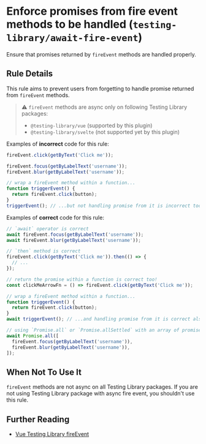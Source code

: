 # Enforce promises from fire event methods to be handled (`testing-library/await-fire-event`)

Ensure that promises returned by `fireEvent` methods are handled
properly.

## Rule Details

This rule aims to prevent users from forgetting to handle promise returned from `fireEvent`
methods.

> ⚠️ `fireEvent` methods are async only on following Testing Library packages:
>
> - `@testing-library/vue` (supported by this plugin)
> - `@testing-library/svelte` (not supported yet by this plugin)

Examples of **incorrect** code for this rule:

```js
fireEvent.click(getByText('Click me'));

fireEvent.focus(getByLabelText('username'));
fireEvent.blur(getByLabelText('username'));

// wrap a fireEvent method within a function...
function triggerEvent() {
  return fireEvent.click(button);
}
triggerEvent(); // ...but not handling promise from it is incorrect too
```

Examples of **correct** code for this rule:

```js
// `await` operator is correct
await fireEvent.focus(getByLabelText('username'));
await fireEvent.blur(getByLabelText('username'));

// `then` method is correct
fireEvent.click(getByText('Click me')).then(() => {
  // ...
});

// return the promise within a function is correct too!
const clickMeArrowFn = () => fireEvent.click(getByText('Click me'));

// wrap a fireEvent method within a function...
function triggerEvent() {
  return fireEvent.click(button);
}
await triggerEvent(); // ...and handling promise from it is correct also

// using `Promise.all` or `Promise.allSettled` with an array of promises is valid
await Promise.all([
  fireEvent.focus(getByLabelText('username')),
  fireEvent.blur(getByLabelText('username')),
]);
```

## When Not To Use It

`fireEvent` methods are not async on all Testing Library packages. If you are not using Testing Library package with async fire event, you shouldn't use this rule.

## Further Reading

- [Vue Testing Library fireEvent](https://testing-library.com/docs/vue-testing-library/api#fireevent)
